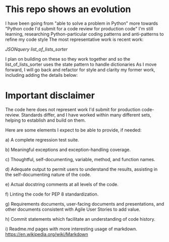 # This repo shows an evolution

I have been going from "able to solve a problem in Python" more towards "Python code I'd submit for a code review for production code"
I'm still learning, researching Python-particular coding patterns and anti-patterns to refine my code style
The most representative work is recent work:

_JSONquery_
_list_of_lists_sorter_

I plan on building on these so they work together and so the list_of_lists_sorter uses the state pattern to handle dictionaries
As I move forward, I will go back and refactor for style and clarity my former work, including adding the details below:

# Important disclaimer

The code here does not represent work I'd submit for production code-review.  Standards differ, and I have worked within many different
sets, helping to establish and build on them.

Here are some elements I expect to be able to provide, if needed:

a) A complete regression test suite.

b) Meaningful exceptions and exception-handling coverage.

c) Thoughtful, self-documenting, variable, method, and function names.

d) Adequate output to permit users to understand the results, assisting in the self-documenting nature of the code.

e) Actual docstring comments at all levels of the code.

f) Linting the code for PEP 8 standardization.

g) Requirements documents, user-facing documents and presentations, and other documents consistent with Agile User Stories to add value.

h) Commit statements which facilitate an understanding of code history.

i) Readme.md pages with more interesting usage of markdown.  https://en.wikipedia.org/wiki/Markdown

